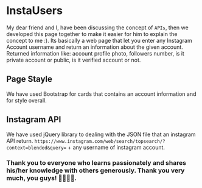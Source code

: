 # InstaUsers

My dear friend and I, have been discussing the concept of `APIs`, then we developed this page together to make it easier for him to explain the concept to me :).
Its basically a web page that let you enter any Instagram Account username and return an information about the given account. Returned information like: account profile photo, followers number, is it private account or public, is it verified account or not.

## Page Stayle

We have used Bootstrap for cards that contains an account information and for style overall.

## Instagram API

We have used jQuery library to dealing with the JSON file that an instagram API return.
`https://www.instagram.com/web/search/topsearch/?context=blended&query=` + any username of instagram account.

### Thank you to everyone who learns passionately and shares his/her knowledge with others generously. Thank you very much, you guys! 🌟💓💓💓.
